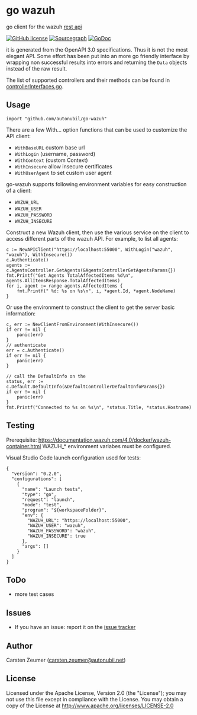 # go wazuh

go client for the wazuh [rest api](https://documentation.wazuh.com/4.0/user-manual/api/reference.html)

[![GitHub license](https://img.shields.io/github/license/xanzy/go-gitlab.svg)](https://github.com/autonubil/go-wazuh/blob/master/LICENSE)
[![Sourcegraph](https://sourcegraph.com/github.com/autonubil/go-wazuh/-/badge.svg)](https://sourcegraph.com/github.com/autonubil/go-wazuh?badge)
[![GoDoc](https://godoc.org/github.com/autonubil/go-wazuh?status.svg)](https://godoc.org/github.com/autonubil/go-wazuh)

it is generated from the OpenAPI 3.0 specifications. Thus it is not the most elegant API. Some effort has been put into an more go friendly interface by wrapping non successful results into errors and returning the `Data` objects instead of the raw result.

The list of supported controllers and their methods can be found in [controllerInterfaces.go](controllerInterfaces.go).

## Usage

```
import "github.com/autonubil/go-wazuh"
```

There are a few With... option functions that can be used to customize the API client:

- `WithBaseURL` custom base url
- `WithLogin` (username, password)
- `WithContext` (custom Context)
- `WithInsecure` allow insecure certificates
- `WithUserAgent` to set custom user agent

go-wazuh supports following environment variables for easy construction of a client:

- `WAZUH_URL`
- `WAZUH_USER`
- `WAZUH_PASSWORD`
- `WAZUH_INSECURE`

Construct a new Wazuh client, then use the various service on the client to access different parts of the wazuh API. For example, to list all agents:

```
c := NewAPIClient("https://localhost:55000", WithLogin("wazuh", "wazuh"), WithInsecure())
c.Authenticate()
agents := c.AgentsController.GetAgents(&AgentsControllerGetAgentsParams{})
fmt.Printf("Get Agents TotalAffectedItems %d\n", agents.AllItemsResponse.TotalAffectedItems)
for i, agent := range agents.AffectedItems {
    fmt.Printf(" %d: %s on %s\n", i, *agent.Id, *agent.NodeName)
}
```

Or use the environment to construct the client to get the server basic information:

```
c, err := NewClientFromEnvironment(WithInsecure())
if err != nil {
    panic(err)
}
// authenticate
err = c.Authenticate()
if err != nil {
    panic(err)
}

// call the DefaultInfo on the
status, err := c.Default.DefaultInfo(&DefaultControllerDefaultInfoParams{})
if err != nil {
    panic(err)
}
fmt.Printf("Connected to %s on %s\n", *status.Title, *status.Hostname)
```

## Testing

Prerequisite: <https://documentation.wazuh.com/4.0/docker/wazuh-container.html>
WAZUH\_\* environment variabes must be configured.

Visual Studio Code launch configuration used for tests:

```
{
  "version": "0.2.0",
  "configurations": [
    {
      "name": "Launch tests",
      "type": "go",
      "request": "launch",
      "mode": "test",
      "program": "${workspaceFolder}",
      "env": {
        "WAZUH_URL": "https://localhost:55000",
        "WAZUH_USER": "wazuh",
        "WAZUH_PASSWORD": "wazuh",
        "WAZUH_INSECURE": true
      },
      "args": []
    }
  ]
}
```

## ToDo

- more test cases

## Issues

- If you have an issue: report it on the [issue tracker](https://github.com/autonubil/go-wazuh/issues)

## Author

Carsten Zeumer (<carsten.zeumer@autonubil.net>)

## License

Licensed under the Apache License, Version 2.0 (the "License"); you may not use this file except in compliance with the License. You may obtain a copy of the License at <http://www.apache.org/licenses/LICENSE-2.0>
